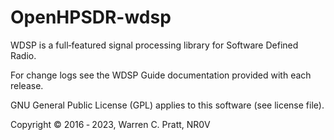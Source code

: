 # OpenHPSDR-wdsp

WDSP is a full‐featured signal processing library for Software Defined Radio.

For change logs see the WDSP Guide documentation provided with each release.

GNU General Public License (GPL) applies to this software (see license file).

Copyright © 2016 ‐ 2023, Warren C. Pratt, NR0V
